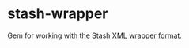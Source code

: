 # stash-wrapper

Gem for working with the Stash [XML wrapper format](https://dash.cdlib.org/stash_wrapper/stash_wrapper.xsd).
